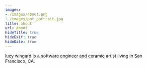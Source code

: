 ```yaml
---
images:
- /images/about.png
- /images/pot_portrait.jpg
title: about
url: about
hideTitle: true
hideExif: true
hideDate: true
---
```


lucy wingard is a software engineer and ceramic artist living in San Francisco, CA. 